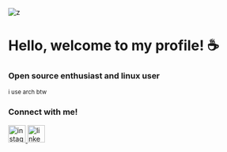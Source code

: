 
![z](https://github.com/1belini/1belini/assets/100674901/e29febe3-a2e6-4e00-a441-e33c5c669645)


<h1>Hello, welcome to my profile! ☕</h1>
<h3>Open source enthusiast and linux user</h3>
<small>i use arch btw</small>


<h3>Connect with me!</h3>
<div align="left">
  <a href="https://www.instagram.com/1belini/" target="_blank">
    <img src="https://img.shields.io/static/v1?message=Instagram&logo=instagram&label=&color=E4405F&logoColor=white&labelColor=&style=for-the-badge" height="35" alt="instagram logo"  />
  </a>
  <img src="https://img.shields.io/static/v1?message=LinkedIn&logo=linkedin&label=&color=0077B5&logoColor=white&labelColor=&style=for-the-badge" height="35" alt="linkedin logo"  />
    <a href="https://mail.google.com/mail/u/?authuser=beliniemmanuel@gmail.com" target="_blank">
</div>





